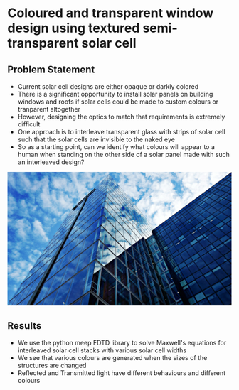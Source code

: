 # Coloured and transparent window design using textured semi-transparent solar cell

## Problem Statement
- Current solar cell designs are either opaque or darkly colored
- There is a significant opportunity to install solar panels on building windows and roofs if solar cells could be made to custom colours or tranparent altogether
- However, designing the optics to match that requirements is extremely difficult
- One approach is to interleave transparent glass with strips of solar cell such that the solar cells are invisible to the naked eye
- So as a starting point, can we identify what colours will appear to a human when standing on the other side of a solar panel made with such an interleaved design?

![Image](images/high-rise-windows.jpg)

## Results
- We use the python meep FDTD library to solve Maxwell's equations for interleaved solar cell stacks with various solar cell widths
- We see that various colours are generated when the sizes of the structures are changed
- Reflected and Transmitted light have different behaviours and different colours

